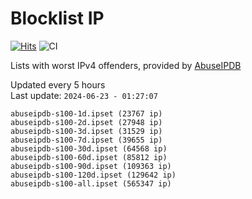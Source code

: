 # Blocklist IP

[![Hits](https://hits.seeyoufarm.com/api/count/incr/badge.svg?url=https%3A%2F%2Fgithub.com%2Fborestad%2Fblocklist-ip%2F&count_bg=%2379C83D&title_bg=%23555555&icon=&icon_color=%23E7E7E7&title=hits&edge_flat=false)](https://hits.seeyoufarm.com)  ![CI](https://img.shields.io/github/workflow/status/borestad/blocklist-ip/CI?style=flat-square)

Lists with worst IPv4 offenders, provided by [AbuseIPDB](https://www.abuseipdb.com/)

<!-- FOOTER-PLACEHOLDER -->
Updated every 5 hours<br>
Last update: `2024-06-23 - 01:27:07`
```
abuseipdb-s100-1d.ipset (23767 ip)
abuseipdb-s100-2d.ipset (27948 ip)
abuseipdb-s100-3d.ipset (31529 ip)
abuseipdb-s100-7d.ipset (39655 ip)
abuseipdb-s100-30d.ipset (64568 ip)
abuseipdb-s100-60d.ipset (85812 ip)
abuseipdb-s100-90d.ipset (109363 ip)
abuseipdb-s100-120d.ipset (129642 ip)
abuseipdb-s100-all.ipset (565347 ip)
```
